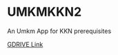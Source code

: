 # UMKMKKN2
An Umkm App for KKN prerequisites

[GDRIVE Link](https://drive.google.com/file/d/1No-Jz-cv8Ty5R9lSgzrghfqm5dh9QTI_/view?usp=share_link)
